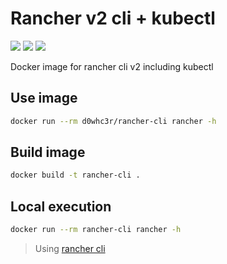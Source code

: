 # Rancher v2 cli + kubectl

[![](https://img.shields.io/docker/cloud/build/d0whc3r/rancher-cli.svg)](https://hub.docker.com/r/d0whc3r/rancher-cli)
[![](https://images.microbadger.com/badges/version/d0whc3r/rancher-cli.svg)](https://hub.docker.com/r/d0whc3r/rancher-cli)
[![](https://images.microbadger.com/badges/image/d0whc3r/rancher-cli.svg)](https://hub.docker.com/r/d0whc3r/rancher-cli)

Docker image for rancher cli v2 including kubectl

## Use image

```bash
docker run --rm d0whc3r/rancher-cli rancher -h
```

## Build image

```bash
docker build -t rancher-cli .
```

## Local execution

```bash
docker run --rm rancher-cli rancher -h
```

> Using [rancher cli](https://rancher.com/docs/rancher/v2.x/en/cli/)
